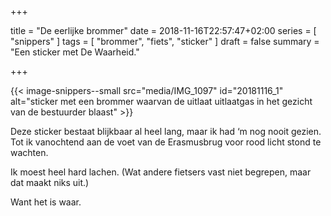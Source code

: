+++

title = "De eerlijke brommer"
date = 2018-11-16T22:57:47+02:00
series = [ "snippers" ]
tags = [ "brommer", "fiets", "sticker" ] 
draft = false
summary = "Een sticker met De Waarheid."

+++

{{< image-snippers--small src="media/IMG_1097" id="20181116_1" alt="sticker met een brommer waarvan de uitlaat uitlaatgas in het gezicht van de bestuurder blaast" >}}

Deze sticker bestaat blijkbaar al heel lang, maar ik had ‘m nog nooit gezien. Tot ik vanochtend aan de voet van de Erasmusbrug voor rood licht stond te wachten.

Ik moest heel hard lachen. (Wat andere fietsers vast niet begrepen, maar dat maakt niks uit.)

Want het is waar.	